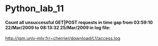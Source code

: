 # Python_lab_11

#### Count all unsuccessful GET|POST requests in time gap from 03:59:10 22/Mar/2009 to 08:13:32 25/Mar/2009 in log file: 
http://igm.univ-mlv.fr/~cherrier/download/L1/access.log
